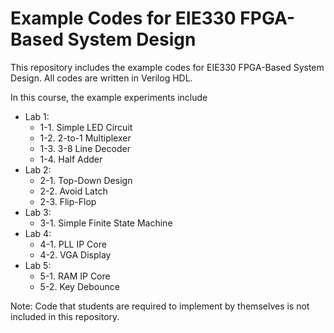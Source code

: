 # Example Codes for EIE330 FPGA-Based System Design

This repository includes the example codes for EIE330 FPGA-Based System Design. All codes are written in Verilog HDL. 

In this course, the example experiments include

+ Lab 1:
  + 1-1. Simple LED Circuit
  + 1-2. 2-to-1 Multiplexer
  + 1-3. 3-8 Line Decoder
  + 1-4. Half Adder
+ Lab 2:
  + 2-1. Top-Down Design
  + 2-2. Avoid Latch
  + 2-3. Flip-Flop
+ Lab 3: 
  + 3-1. Simple Finite State Machine
+ Lab 4:
  + 4-1. PLL IP Core
  + 4-2. VGA Display
+ Lab 5:
  + 5-1. RAM IP Core
  + 5-2. Key Debounce

Note: Code that students are required to implement by themselves is not included in this repository.
